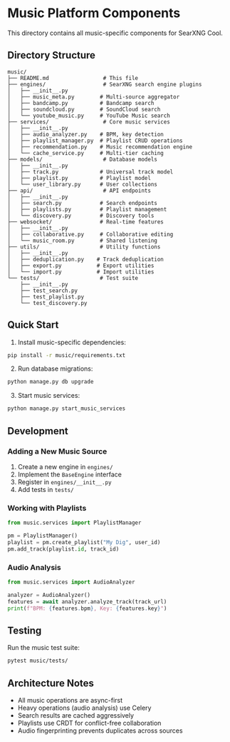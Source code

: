 # Music Platform Components

This directory contains all music-specific components for SearXNG Cool.

## Directory Structure

```
music/
├── README.md                 # This file
├── engines/                  # SearXNG search engine plugins
│   ├── __init__.py
│   ├── music_meta.py        # Multi-source aggregator
│   ├── bandcamp.py          # Bandcamp search
│   ├── soundcloud.py        # SoundCloud search
│   └── youtube_music.py     # YouTube Music search
├── services/                 # Core music services
│   ├── __init__.py
│   ├── audio_analyzer.py    # BPM, key detection
│   ├── playlist_manager.py  # Playlist CRUD operations
│   ├── recommendation.py    # Music recommendation engine
│   └── cache_service.py     # Multi-tier caching
├── models/                   # Database models
│   ├── __init__.py
│   ├── track.py             # Universal track model
│   ├── playlist.py          # Playlist model
│   └── user_library.py      # User collections
├── api/                      # API endpoints
│   ├── __init__.py
│   ├── search.py            # Search endpoints
│   ├── playlists.py         # Playlist management
│   └── discovery.py         # Discovery tools
├── websocket/               # Real-time features
│   ├── __init__.py
│   ├── collaborative.py     # Collaborative editing
│   └── music_room.py        # Shared listening
├── utils/                   # Utility functions
│   ├── __init__.py
│   ├── deduplication.py    # Track deduplication
│   ├── export.py           # Export utilities
│   └── import.py           # Import utilities
└── tests/                   # Test suite
    ├── __init__.py
    ├── test_search.py
    ├── test_playlist.py
    └── test_discovery.py
```

## Quick Start

1. Install music-specific dependencies:
```bash
pip install -r music/requirements.txt
```

2. Run database migrations:
```bash
python manage.py db upgrade
```

3. Start music services:
```bash
python manage.py start_music_services
```

## Development

### Adding a New Music Source

1. Create a new engine in `engines/`
2. Implement the `BaseEngine` interface
3. Register in `engines/__init__.py`
4. Add tests in `tests/`

### Working with Playlists

```python
from music.services import PlaylistManager

pm = PlaylistManager()
playlist = pm.create_playlist("My Dig", user_id)
pm.add_track(playlist.id, track_id)
```

### Audio Analysis

```python
from music.services import AudioAnalyzer

analyzer = AudioAnalyzer()
features = await analyzer.analyze_track(track_url)
print(f"BPM: {features.bpm}, Key: {features.key}")
```

## Testing

Run the music test suite:
```bash
pytest music/tests/
```

## Architecture Notes

- All music operations are async-first
- Heavy operations (audio analysis) use Celery
- Search results are cached aggressively
- Playlists use CRDT for conflict-free collaboration
- Audio fingerprinting prevents duplicates across sources